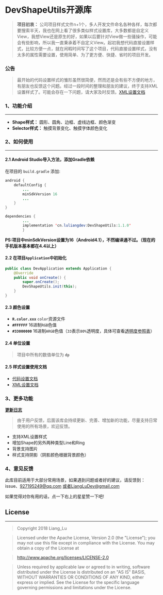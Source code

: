 # DevShapeUtils开源库

> **项目初衷：** 公司项目样式文件n+1个，多人开发文件命名各种各样，每次都要搜索半天，我也在网上看了很多类似样式设置库，大多数都是自定义View，我想View还是原生的好，如果以后要针对View做一些骚操作，可能会有些影响，所以我一直秉承着不自定义View。起初我想代码直接设置样式，比较方便一点，就在闲暇时间写了这个项目，代码直接设置样式，没有太多的属性需要设置，使用简单、为了更方便、快捷、省时的项目开发。



### 公告
> 最开始的代码设置样式的雏形虽然很简便，然而还是会有些不方便的地方，有朋友也反馈这个问题。经过一段时间的整理和朋友的建议，终于支持XML设置样式了。可能会存在一下问题，请大家及时反馈。[XML设置文档](https://github.com/LiangLuDev/DevShapeUtils/blob/master/XML%E8%AE%BE%E7%BD%AE%E6%96%87%E6%A1%A3.md)

### 1、功能介绍
-------------------
- **Shape样式：** 圆形、圆角、边框、虚线边框、颜色渐变
- **Selector样式：** 触摸背景变化、触摸字体颜色变化


### 2、如何使用
-------------------
#### 2.1 Android Studio导入方法，添加Gradle依赖
在项目的 ``` build.gradle ``` 添加:
``` java
android {
    defaultConfig {
        ...
        minSdkVersion 16
        ...
    }
}

dependencies {
        ...
        implementation 'cn.luliangdev:DevShapeUtils:1.1.0'
        }
```
**PS:项目中minSdkVersion设置为16（Android4.1），不然编译通不过。（现在的手机版本基本都在4.4以上）**

#### 2.2 在项目`Application`中初始化
``` java
public class DevApplication extends Application {
    @Override
    public void onCreate() {
        super.onCreate();
        DevShapeUtils.init(this);
    }
}
```
#### 2.3 颜色设置
- **`R.color.xxx`** `color`资源文件
- **`#FFFFFF`** 16进制`RGB`色值
- **`#33000000`** 16进制`ARGB`色值（`33`表示`80%`透明度，具体可查看[透明度参照表](https://blog.csdn.net/hewuzhao/article/details/78821954)）
#### 2.4 单位设置
> 项目中所有的数值单位为 **`dp`**


#### 2.5 样式设置使用文档
- [代码设置文档](https://github.com/LiangLuDev/DevShapeUtils/blob/master/%E4%BB%A3%E7%A0%81%E8%AE%BE%E7%BD%AE%E6%96%87%E6%A1%A3.md)
- [XML设置文档](https://github.com/LiangLuDev/DevShapeUtils/blob/master/XML%E8%AE%BE%E7%BD%AE%E6%96%87%E6%A1%A3.md)


### 3、更多功能
[**更新日志**](https://github.com/LiangLuDev/DevShapeUtils/blob/master/%E6%9B%B4%E6%96%B0%E6%97%A5%E5%BF%97.md)

> 由于用户反馈，后面该库会持续更新、完善、增加新的功能，尽量支持日常使用的所有场景，欢迎反馈。

- 支持XML设置样式
- 增加Shape的另外两种类型Line和Ring
- 背景支持图片
- 样式支持阴影（阴影颜色根据背景颜色）


### 4、意见反馈
此库目前适用于大部分常用场景，如果遇到问题或者好的建议，请反馈到：issue、927195249@qq.com 或者LiangLuDev@gmail.com

如果觉得对你有用的话，点一下右上的星星赞一下吧!


## License
-------------------
> Copyright 2018 Liang_Lu

> Licensed under the Apache License, Version 2.0 (the "License");
   you may not use this file except in compliance with the License.
   You may obtain a copy of the License at

> http://www.apache.org/licenses/LICENSE-2.0

> Unless required by applicable law or agreed to in writing, software
   distributed under the License is distributed on an "AS IS" BASIS,
   WITHOUT WARRANTIES OR CONDITIONS OF ANY KIND, either express or implied.
   See the License for the specific language governing permissions and
   limitations under the License.

